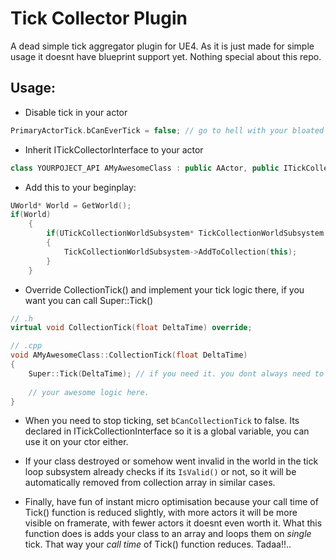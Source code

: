 # Tick Collector Plugin

A dead simple tick aggregator plugin for UE4. As it is just made for simple usage it doesnt have blueprint support yet. Nothing special about this repo.

<h2>Usage:</h2>

- Disable tick in your actor

```cpp
PrimaryActorTick.bCanEverTick = false; // go to hell with your bloated tick FTickableGameObject..
```

- Inherit ITickCollectorInterface to your actor

```cpp
class YOURPOJECT_API AMyAwesomeClass : public AActor, public ITickCollectorInterface
```

- Add this to your beginplay:

```cpp
UWorld* World = GetWorld();
if(World)
    {
        if(UTickCollectionWorldSubsystem* TickCollectionWorldSubsystem = World->GetSubsystem<UTickCollectionWorldSubsystem>())
        {
            TickCollectionWorldSubsystem->AddToCollection(this);
        }
    }
 ```

- Override CollectionTick() and implement your tick logic there, if you want you can call Super::Tick()

```cpp
// .h
virtual void CollectionTick(float DeltaTime) override;

// .cpp
void AMyAwesomeClass::CollectionTick(float DeltaTime)
{
    Super::Tick(DeltaTime); // if you need it. you dont always need to call it.
    
    // your awesome logic here.
}
 ```
 
- When you need to stop ticking, set `bCanCollectionTick` to false. Its declared in ITickCollectionInterface so it is a global variable, you can use it on your ctor either.

- If your class destroyed or somehow went invalid in the world in the tick loop subsystem already checks if its `IsValid()` or not, so it will be automatically removed from collection array in similar cases. 

- Finally, have fun of instant micro optimisation because your call time of Tick() function is reduced slightly, with more actors it will be more visible on framerate, with fewer actors it doesnt even worth it. What this function does is adds your class to an array and loops them on *single* tick. That way your *call time* of Tick() function reduces. Tadaa!!..
